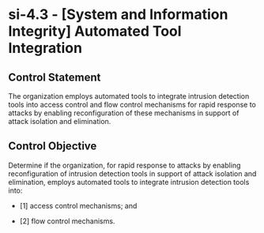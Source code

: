 # si-4.3 - \[System and Information Integrity\] Automated Tool Integration

## Control Statement

The organization employs automated tools to integrate intrusion detection tools into access control and flow control mechanisms for rapid response to attacks by enabling reconfiguration of these mechanisms in support of attack isolation and elimination.

## Control Objective

Determine if the organization, for rapid response to attacks by enabling reconfiguration of intrusion detection tools in support of attack isolation and elimination, employs automated tools to integrate intrusion detection tools into:

- \[1\] access control mechanisms; and

- \[2\] flow control mechanisms.
